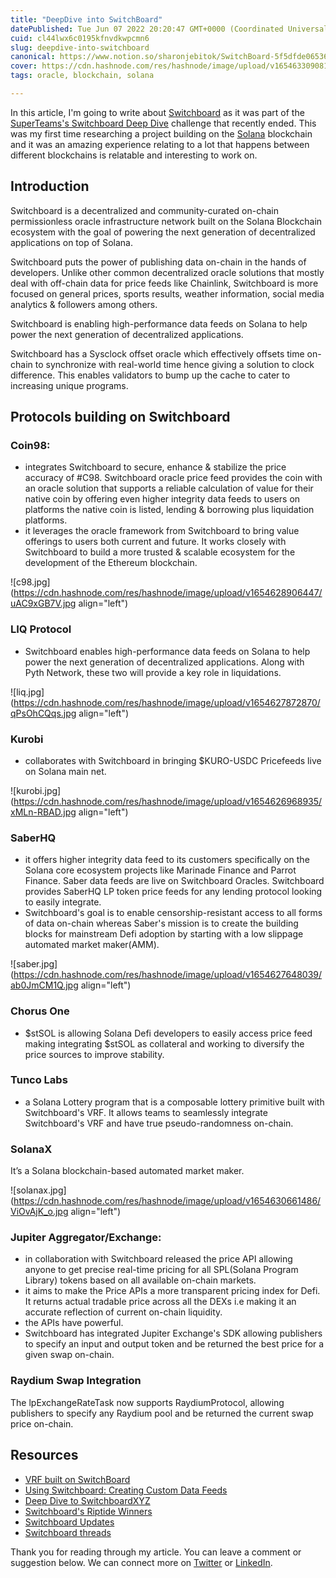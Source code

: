 ```yaml
---
title: "DeepDive into SwitchBoard"
datePublished: Tue Jun 07 2022 20:20:47 GMT+0000 (Coordinated Universal Time)
cuid: cl44lwx6c0195kfnvdkwpcmn6
slug: deepdive-into-switchboard
canonical: https://www.notion.so/sharonjebitok/SwitchBoard-5f5dfde065364eb4b37574b12fffcdf1
cover: https://cdn.hashnode.com/res/hashnode/image/upload/v1654633090813/a3fAGYwNo.jpg
tags: oracle, blockchain, solana

---
```


In this article, I'm going to write about [Switchboard](https://switchboard.xyz/) as it was part of the [SuperTeams's Switchboard Deep Dive](https://superteam.fun/bounties/switchboard-deep-dive) challenge that recently ended. This was my first time researching a project building on the [Solana](https://solana.com/) blockchain and it was an amazing experience relating to a lot that happens between different blockchains is relatable and interesting to work on.

## Introduction

Switchboard is a decentralized and community-curated on-chain permissionless oracle infrastructure network built on the Solana Blockchain ecosystem with the goal of powering the next generation of decentralized applications on top of Solana. 

Switchboard puts the power of publishing data on-chain in the hands of developers. Unlike other common decentralized oracle solutions that mostly deal with off-chain data for price feeds like Chainlink, Switchboard is more focused on general prices, sports results, weather information, social media analytics & followers among others.

Switchboard is enabling high-performance data feeds on Solana to help power the next generation of decentralized applications.

Switchboard has a Sysclock offset oracle which effectively offsets time on-chain to synchronize with real-world time hence giving a solution to clock difference. This enables validators to bump up the cache to cater to increasing unique programs.

## Protocols building on Switchboard

### Coin98: 

- integrates Switchboard to secure, enhance & stabilize the price accuracy of #C98. Switchboard oracle price feed provides the coin with an oracle solution that supports a reliable calculation of value for their native coin by offering even higher integrity data feeds to users on platforms the native coin is listed, lending & borrowing plus liquidation platforms.
- it leverages the oracle framework from Switchboard to bring value offerings to users both current and future. It works closely with Switchboard to build a more trusted & scalable ecosystem for the development of the Ethereum blockchain.

![c98.jpg](https://cdn.hashnode.com/res/hashnode/image/upload/v1654628906447/uAC9xGB7V.jpg align="left")

### LIQ Protocol

- Switchboard enables high-performance data feeds on Solana to help power the next generation of decentralized applications. Along with Pyth Network, these two will provide a key role in liquidations. 

![liq.jpg](https://cdn.hashnode.com/res/hashnode/image/upload/v1654627872870/qPsOhCQqs.jpg align="left")

### Kurobi 

- collaborates with Switchboard in bringing $KURO-USDC Pricefeeds live on Solana main net.

![kurobi.jpg](https://cdn.hashnode.com/res/hashnode/image/upload/v1654626968935/xMLn-RBAD.jpg align="left")

### SaberHQ

- it offers higher integrity data feed to its customers specifically on the Solana core ecosystem projects like Marinade Finance and Parrot Finance. Saber data feeds are live on Switchboard Oracles. Switchboard provides SaberHQ LP token price feeds for any lending protocol looking to easily integrate.
- Switchboard's goal is to enable censorship-resistant access to all forms of data on-chain whereas Saber's mission is to create the building blocks for mainstream Defi adoption by starting with a low slippage automated market maker(AMM).

![saber.jpg](https://cdn.hashnode.com/res/hashnode/image/upload/v1654627648039/ab0JmCM1Q.jpg align="left")

### Chorus One

- $stSOL is allowing Solana Defi developers to easily access price feed making integrating $stSOL as collateral and working to diversify the price sources to improve stability.

### Tunco Labs

- a Solana Lottery program that is a composable lottery primitive built with Switchboard's VRF. It allows teams to seamlessly integrate Switchboard's VRF and have true pseudo-randomness on-chain.

### SolanaX

It’s a Solana blockchain-based automated market maker. 

![solanax.jpg](https://cdn.hashnode.com/res/hashnode/image/upload/v1654630661486/ViOvAjK_o.jpg align="left")

### Jupiter Aggregator/Exchange: 

- in collaboration with Switchboard released the price API allowing anyone to get precise real-time pricing for all SPL(Solana Program Library) tokens based on all available on-chain markets.
- it aims to make the Price APIs a more transparent pricing index for Defi. It returns actual tradable price across all the DEXs i.e making it an accurate reflection of current on-chain liquidity.
- the APIs have powerful. 
- Switchboard has integrated Jupiter Exchange's SDK allowing publishers to specify an input and output token and be returned the best price for a given swap on-chain.

### Raydium Swap Integration
The lpExchangeRateTask now supports RaydiumProtocol, allowing publishers to specify any Raydium pool and be returned the current swap price on-chain.

## Resources

- [VRF built on SwitchBoard](https://twitter.com/colludingnode/status/1496648621697257476)
- [Using Switchboard: Creating Custom Data Feeds](https://switchboardxyz.medium.com/using-switchboard-creating-custom-data-feeds-869dcc625b96)
- [Deep Dive to SwitchboardXYZ](https://twitter.com/0xYankee/status/1531582996893306880)
- [Switchboard's Riptide Winners](https://twitter.com/switchboardxyz/status/1515043085838823424)
- [Switchboard Updates](https://twitter.com/switchboardxyz/status/1503473480813084674)
- [Switchboard threads](https://twitter.com/switchboardxyz/status/1443592004995141637)

Thank you for reading through my article. You can leave a comment or suggestion below. We can connect more on [Twitter](https://twitter.com/SharonJebitok) or [LinkedIn](https://www.linkedin.com/in/sharon-jebitok/). 